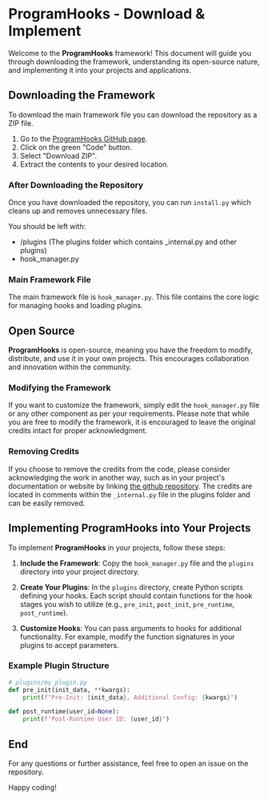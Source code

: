 # ProgramHooks - Download & Implement

Welcome to the **ProgramHooks** framework! This document will guide you through downloading the framework, understanding its open-source nature, and implementing it into your projects and applications.

## Downloading the Framework

To download the main framework file you can download the repository as a ZIP file.

1. Go to the [ProgramHooks GitHub page](https://github.com/ftnick/ProgramHooks).
2. Click on the green "Code" button.
3. Select "Download ZIP".
4. Extract the contents to your desired location.

### After Downloading the Repository

Once you have downloaded the repository, you can run `install.py` which cleans up and removes unnecessary files. 

You should be left with:
- /plugins (The plugins folder which contains _internal.py and other plugins)
- hook_manager.py

### Main Framework File

The main framework file is `hook_manager.py`. This file contains the core logic for managing hooks and loading plugins.

## Open Source

**ProgramHooks** is open-source, meaning you have the freedom to modify, distribute, and use it in your own projects. This encourages collaboration and innovation within the community.

### Modifying the Framework

If you want to customize the framework, simply edit the `hook_manager.py` file or any other component as per your requirements. Please note that while you are free to modify the framework, it is encouraged to leave the original credits intact for proper acknowledgment.

### Removing Credits

If you choose to remove the credits from the code, please consider acknowledging the work in another way, such as in your project's documentation or website by linking [the github repository](https://github.com/ftnick/ProgramHooks). The credits are located in comments within the `_internal.py` file in the plugins folder and can be easily removed.

## Implementing ProgramHooks into Your Projects

To implement **ProgramHooks** in your projects, follow these steps:

1. **Include the Framework**: Copy the `hook_manager.py` file and the `plugins` directory into your project directory.

2. **Create Your Plugins**: In the `plugins` directory, create Python scripts defining your hooks. Each script should contain functions for the hook stages you wish to utilize (e.g., `pre_init`, `post_init`, `pre_runtime`, `post_runtime`).

3. **Customize Hooks**: You can pass arguments to hooks for additional functionality. For example, modify the function signatures in your plugins to accept parameters.

### Example Plugin Structure

```python
# plugins/my_plugin.py
def pre_init(init_data, **kwargs):
    print(f"Pre-Init: {init_data}, Additional Config: {kwargs}")

def post_runtime(user_id=None):
    print(f"Post-Runtime User ID: {user_id}")
```

## End

For any questions or further assistance, feel free to open an issue on the repository.

Happy coding!
